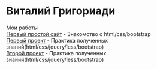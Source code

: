 # Виталий Григориади
Мои работы </br>
[Первый простой сайт](https://memfik.github.io/srctest/ "Мой первый сайт") - Знакомство с html/css/bootstrap </br>
[Первый проект](https://memfik.github.io/src/ "Мой первый проект") - Практика полученных знаний(html/css/jquery/less/bootstrap) </br>
[Второй проект](https://memfik.github.io/src2/ "Мой второй проект") - Практика полученных знаний(html/css/jquery/less/bootstrap) </br>

